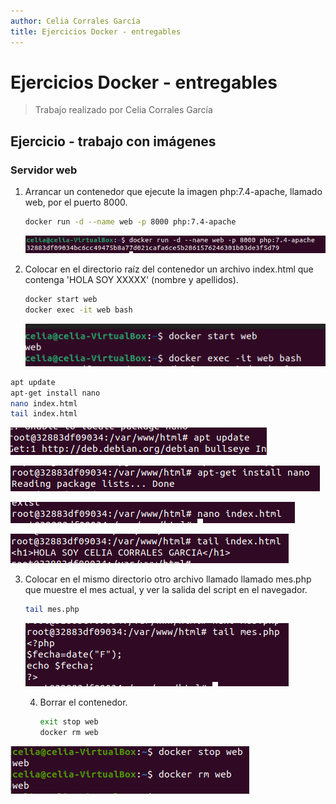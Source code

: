```yaml
---
author: Celia Corrales García
title: Ejercicios Docker - entregables
---
```


# Ejercicios Docker - entregables

> Trabajo realizado por Celia Corrales García



## Ejercicio - trabajo con imágenes

### Servidor web

1. Arrancar un contenedor que ejecute la imagen php:7.4-apache, llamado web, por el puerto 8000.

   ````bash
   docker run -d --name web -p 8000 php:7.4-apache
   ````
   
   ![image-20220114091054798](image-20220114091054798.png)



2. Colocar en el directorio raíz del contenedor un archivo index.html que contenga 'HOLA SOY XXXXX' (nombre y apellidos).

   ````bash
   docker start web
   docker exec -it web bash
   ````
   
   
   
   ![image-20220114092417174](Ejercicios-Docker--ServidorWeb.assets/image-20220114092417174.png)
   
   

````bash
apt update
apt-get install nano
nano index.html
tail index.html
````

![image-20220114092448845](Ejercicios-Docker--ServidorWeb.assets/image-20220114092448845.png)

![image-20220114092516408](Ejercicios-Docker--ServidorWeb.assets/image-20220114092516408.png)

![image-20220114092533153](Ejercicios-Docker--ServidorWeb.assets/image-20220114092533153.png)

![image-20220114092559831](Ejercicios-Docker--ServidorWeb.assets/image-20220114092559831.png)



3. Colocar en el mismo directorio otro archivo llamado llamado mes.php que muestre el mes actual, y ver la salida del script en el navegador.

   ````bash
   tail mes.php
   ````

   

   ![image-20220114094026052](capturasServidorWeb/image-20220114094026052.png)

   
   
   4. Borrar el contenedor.
   
      ````bash
      exit stop web
      docker rm web
      ````

![image-20220128095531600](Ejercicios-Docker--ServidorWeb.assets/image-20220128095531600.png)

